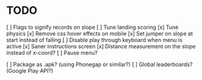 TODO
====

[ ] Flags to signify records on slope
[ ] Tune landing scoring
[x] Tune physics
[x] Remove css hover effects on mobile
[x] Set jumper on slope at start instead of falling
[ ] Disable play through keyboard when menu is active
[x] Saner instructions screen
[x] Distance measurement on the slope instead of x-coord?
[ ] Pause menu?

[ ] Package as .apk? (using Phonegap or similar?)
[ ] Global leaderboards? (Google Play API?)


